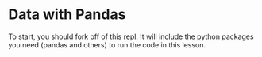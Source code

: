 # Data with Pandas

To start, you should fork off of this [repl](https://replit.com/@Christiantav/data-science-pandas?v=1). It will include the python packages you need (pandas and others) to run the code in this lesson.

<Insert description of the lesson>